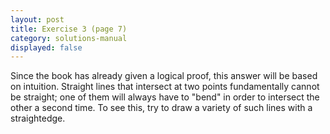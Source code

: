 ```yaml
---
layout: post
title: Exercise 3 (page 7)
category: solutions-manual
displayed: false
---
```


Since the book has already given a logical proof, this answer will be based on intuition. Straight lines that intersect at two points fundamentally cannot be straight; one of them will always have to "bend" in order to intersect the other a second time. To see this, try to draw a variety of such lines with a straightedge.